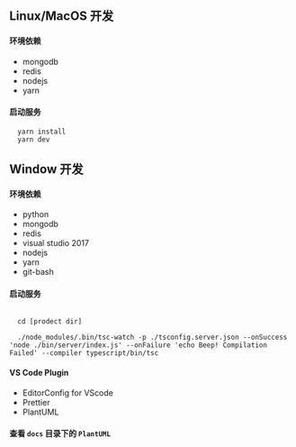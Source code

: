## Linux/MacOS 开发

#### 环境依赖

- mongodb
- redis
- nodejs
- yarn

#### 启动服务

```
  yarn install
  yarn dev
```

## Window 开发

#### 环境依赖

- python
- mongodb
- redis
- visual studio 2017
- nodejs
- yarn
- git-bash

#### 启动服务

```

  cd [prodect dir]

  ./node_modules/.bin/tsc-watch -p ./tsconfig.server.json --onSuccess 'node ./bin/server/index.js' --onFailure 'echo Beep! Compilation Failed' --compiler typescript/bin/tsc

```

#### VS Code Plugin

- EditorConfig for VScode
- Prettier
- PlantUML

#### 查看 `docs` 目录下的 `PlantUML`

